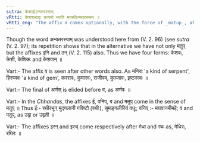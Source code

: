 ```yaml
---
sutra: केशाद्वोऽन्यतरस्याम्
vRtti: केशशब्दाद्वः प्रत्ययो भवति मत्वर्थेऽन्यतरस्याम् ॥
vRtti_eng: "The affix व comes optionally, with the force of _matup_, after _kesa_."
---
```

Though the word अन्यतरस्याम् was understood here from (V. 2. 96) (see _sutra_ (V. 2. 97); its repetition shows that in the alternative we have not only मतुप् but the affixes इनि and ठन् (V. 2. 115) also. Thus we have four forms: केशवः, केशी, केशिकः and केशवान् ॥

Vart:- The affix व is seen after other words also. As मणिवः 'a kind of serpent', हिरण्यवः 'a kind of gem', कररावः, कुमारवः, राजीवम्, कुञ्जावः, इष्टकावः ॥

Vart:- The final of अर्णस् is elided before व, as अर्णवः ॥

Vart:- In the _Chhandas_, the affixes ई, वनिप्, व and मतुप् come in the sense of मतुप् ॥ Thus ई:- रथीरभून् मुद्गलानी गविष्टौ (रथीः), सुमङ्गलीरियं वधूः; वनिप् :- मघवानमीमहे; व and मतुप्, as उद्वा or उद्वती ॥

Vart:- The affixes इरन् and इरच् come respectively after मेधा and रथः as, मेधिरः, रथिरः ॥
